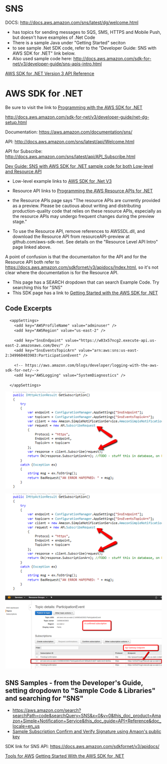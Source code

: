 # SNS

DOCS: http://docs.aws.amazon.com/sns/latest/dg/welcome.html
* has topics for sending messages to SQS, SMS, HTTPS and Mobile Push, but doesn't have examples of .Net Code
* There is a sample Java under "Getting Started" seciton
* to see sample .Net SDK code, refer to the "Developer Guide: SNS with AWS SDK for .NET" link below.
* Also used sample code here: http://docs.aws.amazon.com/sdk-for-net/v3/developer-guide/sns-apis-intro.html

[AWS SDK for .NET Version 3 API Reference](http://docs.aws.amazon.com/sdk-for-net/v3/developer-guide/net-dg-programming-techniques.html)

# AWS SDK for .NET

Be sure to visit the link to [Programming with the AWS SDK for .NET](http://docs.aws.amazon.com/sdk-for-net/v3/developer-guide/net-dg-programming-techniques.html)

http://docs.aws.amazon.com/sdk-for-net/v3/developer-guide/net-dg-setup.html




Documentation: https://aws.amazon.com/documentation/sns/

API: http://docs.aws.amazon.com/sns/latest/api/Welcome.html

API for Subscribe: http://docs.aws.amazon.com/sns/latest/api/API_Subscribe.html




[Dev Guide: SNS with AWS SDK for .NET sample code for both Low-level and Resource API](http://docs.aws.amazon.com/sdk-for-net/v2/developer-guide/sns-apis-intro.html)
* Low-level example links to  [AWS SDK for .Net V3](https://docs.aws.amazon.com/sdkfornet/v3/apidocs/)
* Resource API links to [Programming the AWS Resource APIs for .NET](http://docs.aws.amazon.com/sdk-for-net/v2/developer-guide/resource-level-apis-intro.html#resource-level-apis-intro)

* the Resource APIs page says "The resource APIs are currently provided as a preview. Please be cautious about writing and distributing production-quality code that relies on these resource APIs, especially as the resource APIs may undergo frequent changes during the preview stage."
* To use the Resource API, remove references to AWSSDL.dll, and download the Resource API from resourceAPI-preview at github.com/aws-sdk-net.  See details on the "Resource Level API Intro" page linked above.

A point of confusion is that the documentaiton for the API and for the Resource API both refer to https://docs.aws.amazon.com/sdkfornet/v3/apidocs/Index.html, so it's not clear where the documentation is for the Resource API.
* This page has a SEARCH dropdown that can search Example Code.  Try searching this for "SNS"
* This SDK page has a link to [Getting Started with the AWS SDK for .NET](https://aws.amazon.com/developers/getting-started/net/)

## Code Excerpts
````
  <appSettings>
    <add key="AWSProfileName" value="adminuser" />
    <add key="AWSRegion" value="us-east-2" />
    
    <add key="SnsEndpoint" value="https://w03x57ncg2.execute-api.us-east-2.amazonaws.com/Dev/" />
    <add key="SnsEventsTopicArn" value="arn:aws:sns:us-east-2:349960403903:ParticipationEvent" />
    
    <!-- https://aws.amazon.com/blogs/developer/logging-with-the-aws-sdk-for-net/-->
    <add key="AWSLogging" value="SystemDiagnostics" />
    
  </appSettings>
````


![Subscription](../images/SNS_SubscribeRequestCode.png)

![Confirmation](../images/SNS_SubscribeRequestCode.png)

![Confirmed Subscription](../images/SNS_ConfirmedSubscription.png)


## SNS Samples - from the Developer's Guide, setting dropdown to "Sample Code & Libraries" and searching for "SNS"
* https://aws.amazon.com/search?searchPath=code&searchQuery=SNS&x=0&y=0&this_doc_product=Amazon+Simple+Notification+Service&this_doc_guide=API+Reference&doc_locale=en_us
* [Sample Subscription Confirm and Verify Signature using Amaon's public key](https://aws.amazon.com/code/9387800257078150)





SDK link for SNS API: https://docs.aws.amazon.com/sdkfornet/v3/apidocs/


[Tools for AWS](https://aws.amazon.com/tools/)
[Getting Started With the AWS SDK for .NET](https://aws.amazon.com/developers/getting-started/net/)



